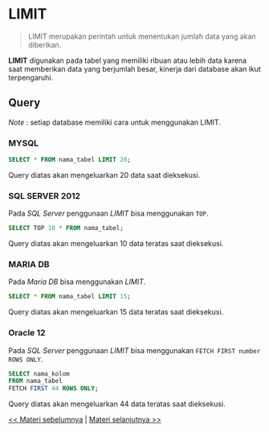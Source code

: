 # LIMIT

> LIMIT merupakan perintah untuk menentukan jumlah data yang akan diberikan.

**LIMIT** digunakan pada tabel yang memiliki ribuan atau lebih data karena saat memberikan data yang berjumlah besar, kinerja dari database akan ikut terpengaruhi.

## Query

_Note_ : setiap database memiliki cara untuk menggunakan LIMIT.

### MYSQL

```sql
SELECT * FROM nama_tabel LIMIT 20;
```

Query diatas akan mengeluarkan 20 data saat dieksekusi.

### SQL SERVER 2012

Pada _SQL Server_ penggunaan _LIMIT_ bisa menggunakan `TOP`.

```sql
SELECT TOP 10 * FROM nama_tabel;
```

Query diatas akan mengeluarkan 10 data teratas saat dieksekusi.

### MARIA DB

Pada _Maria DB_ bisa menggunakan _LIMIT_.

```sql
SELECT * FROM nama_tabel LIMIT 15;
```

Query diatas akan mengeluarkan 15 data teratas saat dieksekusi.

### Oracle 12

Pada _SQL Server_ penggunaan _LIMIT_ bisa menggunakan `FETCH FIRST number ROWS ONLY`.

```sql
SELECT nama_kolom
FROM nama_tabel
FETCH FIRST 44 ROWS ONLY;
```

Query diatas akan mengeluarkan 44 data teratas saat dieksekusi.

[<< Materi sebelumnya](https://github.com/bellshade/SQL/tree/main/Basic/05_SQL_Operator/5_Aliasing) | [Materi selanjutnya >>](https://github.com/bellshade/SQL/tree/main/Basic/05_SQL_Operator/7_OrderBy)